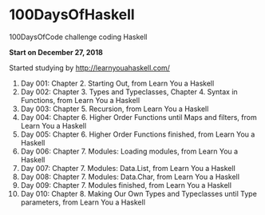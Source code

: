# 100DaysOfHaskell
100DaysOfCode challenge coding Haskell

**Start on December 27, 2018**

Started studying by http://learnyouahaskell.com/

1. Day 001: Chapter 2. Starting Out, from Learn You a Haskell
1. Day 002: Chapter 3. Types and Typeclasses, Chapter 4. Syntax in Functions, from Learn You a Haskell
1. Day 003: Chapter 5. Recursion, from Learn You a Haskell
1. Day 004: Chapter 6. Higher Order Functions until Maps and filters, from Learn You a Haskell
1. Day 005: Chapter 6. Higher Order Functions finished, from Learn You a Haskell
1. Day 006: Chapter 7. Modules: Loading modules, from Learn You a Haskell
1. Day 007: Chapter 7. Modules: Data.List, from Learn You a Haskell
1. Day 008: Chapter 7. Modules: Data.Char, from Learn You a Haskell
1. Day 009: Chapter 7. Modules finished, from Learn You a Haskell
1. Day 010: Chapter 8. Making Our Own Types and Typeclasses until Type parameters, from Learn You a Haskell
